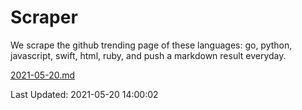 # Scraper

We scrape the github trending page of these languages: go, python, javascript, swift, html, ruby, and push a markdown result everyday.

[2021-05-20.md](https://github.com/henson/Scraper/blob/master/2021-05-20.md)

Last Updated: 2021-05-20 14:00:02
